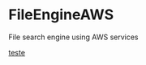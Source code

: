 # FileEngineAWS
File search engine using AWS services 



[teste](https://github.com/levisouuza/FileEngineAWS/blob/master/images/AWSpipeline.png)
